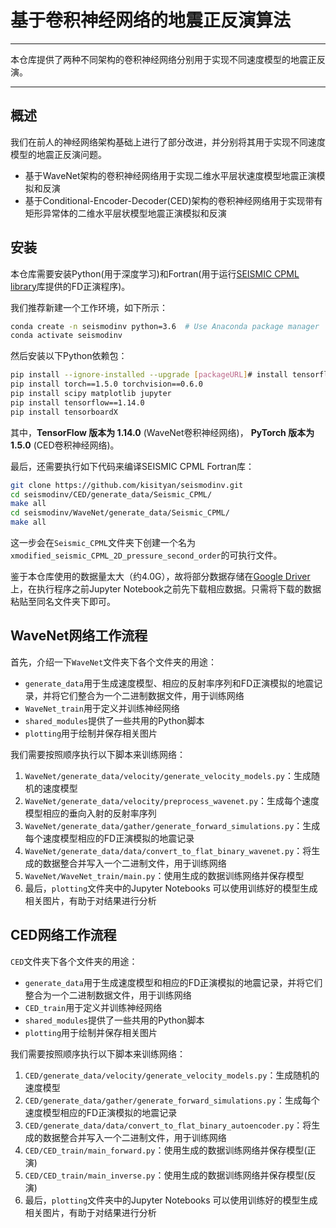 # 基于卷积神经网络的地震正反演算法
---

本仓库提供了两种不同架构的卷积神经网络分别用于实现不同速度模型的地震正反演。

---
## 概述
我们在前人的神经网络架构基础上进行了部分改进，并分别将其用于实现不同速度模型的地震正反演问题。
* 基于WaveNet架构的卷积神经网络用于实现二维水平层状速度模型地震正演模拟和反演
* 基于Conditional-Encoder-Decoder(CED)架构的卷积神经网络用于实现带有矩形异常体的二维水平层状模型地震正演模拟和反演

## 安装
本仓库需要安装Python(用于深度学习)和Fortran(用于运行[SEISMIC CPML library](https://github.com/geodynamics/seismic_cpml)库提供的FD正演程序)。

我们推荐新建一个工作环境，如下所示：
```bash
conda create -n seismodinv python=3.6  # Use Anaconda package manager
conda activate seismodinv
```
然后安装以下Python依赖包：
```bash
pip install --ignore-installed --upgrade [packageURL]# install tensorflow (get packageURL from https://www.tensorflow.org/install/pip, see tensorflow website for details)
pip install torch==1.5.0 torchvision==0.6.0
pip install scipy matplotlib jupyter
pip install tensorflow==1.14.0
pip install tensorboardX
```
其中，**TensorFlow 版本为 1.14.0** (WaveNet卷积神经网络)， **PyTorch 版本为 1.5.0** (CED卷积神经网络)。

最后，还需要执行如下代码来编译SEISMIC CPML Fortran库：
```bash
git clone https://github.com/kisityan/seismodinv.git
cd seismodinv/CED/generate_data/Seismic_CPML/
make all
cd seismodinv/WaveNet/generate_data/Seismic_CPML/
make all
```
这一步会在`Seismic_CPML`文件夹下创建一个名为`xmodified_seismic_CPML_2D_pressure_second_order`的可执行文件。

鉴于本仓库使用的数据量太大（约4.0G），故将部分数据存储在[Google Driver](https://drive.google.com/drive/folders/1vycWfGNE33g_ejZIjTacdqdbmMCCcPrC?usp=sharing)上，在执行程序之前Jupyter Notebook之前先下载相应数据。只需将下载的数据粘贴至同名文件夹下即可。

## WaveNet网络工作流程
首先，介绍一下`WaveNet`文件夹下各个文件夹的用途：
*  `generate_data`用于生成速度模型、相应的反射率序列和FD正演模拟的地震记录，并将它们整合为一个二进制数据文件，用于训练网络
*  `WaveNet_train`用于定义并训练神经网络
*  `shared_modules`提供了一些共用的Python脚本
*  `plotting`用于绘制并保存相关图片

我们需要按照顺序执行以下脚本来训练网络：
1. `WaveNet/generate_data/velocity/generate_velocity_models.py`：生成随机的速度模型
2. `WaveNet/generate_data/velocity/preprocess_wavenet.py`：生成每个速度模型相应的垂向入射的反射率序列
3. `WaveNet/generate_data/gather/generate_forward_simulations.py`：生成每个速度模型相应的FD正演模拟的地震记录
4. `WaveNet/generate_data/data/convert_to_flat_binary_wavenet.py`：将生成的数据整合并写入一个二进制文件，用于训练网络
5. `WaveNet/WaveNet_train/main.py`：使用生成的数据训练网络并保存模型
6. 最后，`plotting`文件夹中的Jupyter Notebooks 可以使用训练好的模型生成相关图片，有助于对结果进行分析

## CED网络工作流程
`CED`文件夹下各个文件夹的用途：
*  `generate_data`用于生成速度模型和相应的FD正演模拟的地震记录，并将它们整合为一个二进制数据文件，用于训练网络
*  `CED_train`用于定义并训练神经网络
*  `shared_modules`提供了一些共用的Python脚本
*  `plotting`用于绘制并保存相关图片

我们需要按照顺序执行以下脚本来训练网络：
1. `CED/generate_data/velocity/generate_velocity_models.py`：生成随机的速度模型
2. `CED/generate_data/gather/generate_forward_simulations.py`：生成每个速度模型相应的FD正演模拟的地震记录
3. `CED/generate_data/data/convert_to_flat_binary_autoencoder.py`：将生成的数据整合并写入一个二进制文件，用于训练网络
4. `CED/CED_train/main_forward.py`：使用生成的数据训练网络并保存模型(正演)
5. `CED/CED_train/main_inverse.py`：使用生成的数据训练网络并保存模型(反演)
6. 最后，`plotting`文件夹中的Jupyter Notebooks 可以使用训练好的模型生成相关图片，有助于对结果进行分析